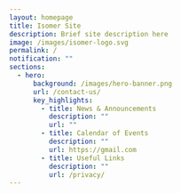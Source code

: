```yaml
---
layout: homepage
title: Isomer Site
description: Brief site description here
image: /images/isomer-logo.svg
permalink: /
notification: ""
sections:
  - hero:
      background: /images/hero-banner.png
      url: /contact-us/
      key_highlights:
        - title: News & Announcements
          description: ""
          url: ""
        - title: Calendar of Events
          description: ""
          url: https://gmail.com
        - title: Useful Links
          description: ""
          url: /privacy/
---
```

